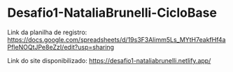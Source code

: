 # Desafio1-NataliaBrunelli-CicloBase

Link da planilha de registro: https://docs.google.com/spreadsheets/d/19s3F3Alimm5Ls_MYtH7eakfHf4aPfleNOQtJPe8eZzI/edit?usp=sharing

Link do site disponibilizado: https://desafio1-nataliabrunelli.netlify.app/
